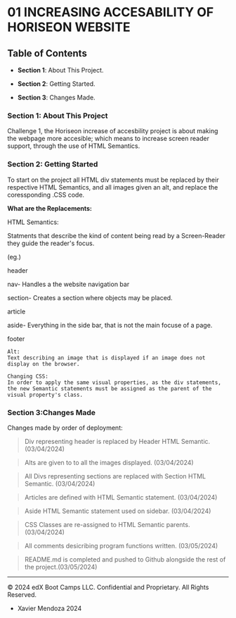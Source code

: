 # 01 INCREASING ACCESABILITY OF HORISEON WEBSITE

## Table of Contents

* **Section 1**: About This Project.

* **Section 2**: Getting Started.

* **Section 3**: Changes Made.

### Section 1: About This Project

Challenge 1, the Horiseon increase of accesbility project is about making the webpage more accesible; which means to increase screen reader support, through the use of HTML Semantics.

### Section 2: Getting Started

To start on the project all HTML div statements must be replaced by their respective HTML Semantics, and all images given an alt, and replace the coressponding .CSS code.

**What are the Replacements:**

HTML Semantics:

Statments that describe the kind of content being read by a Screen-Reader they guide the reader's focus.

(eg.)

header

nav- Handles a the website navigation bar

section- Creates a section where objects  may be placed. 

article

aside- Everything in the side bar, that is not the main focuse of a page.

footer


```
Alt:
Text describing an image that is displayed if an image does not display on the browser.
```
```
Changing CSS:
In order to apply the same visual properties, as the div statements, the new Semantic statements must be assigned as the parent of the visual property's class.
```

### Section 3:Changes Made

Changes made by order of deployment:

>Div representing header is replaced by Header HTML Semantic. (03/04/2024)

>Alts are given to to all the images displayed. (03/04/2024)

>All Divs representing sections are replaced with Section HTML Semantic. (03/04/2024)

>Articles are defined with HTML Semantic statement. (03/04/2024)

>Aside HTML Semantic statement used on sidebar. (03/04/2024)

>CSS Classes are re-assigned to HTML Semantic parents. (03/04/2024)

>All comments desicribing program functions written. (03/05/2024)

>README.md is completed and pushed to Github alongside the rest of the project.(03/05/2024)

---
© 2024 edX Boot Camps LLC. Confidential and Proprietary. All Rights Reserved.
- Xavier Mendoza 2024